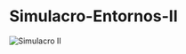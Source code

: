 # Simulacro-Entornos-II

![Simulacro II](https://github.com/tomascarrascoo/Simulacro-Entornos-II/assets/122602236/7e0b43ad-3a52-43e5-b5f6-0b1529b3bd80)
